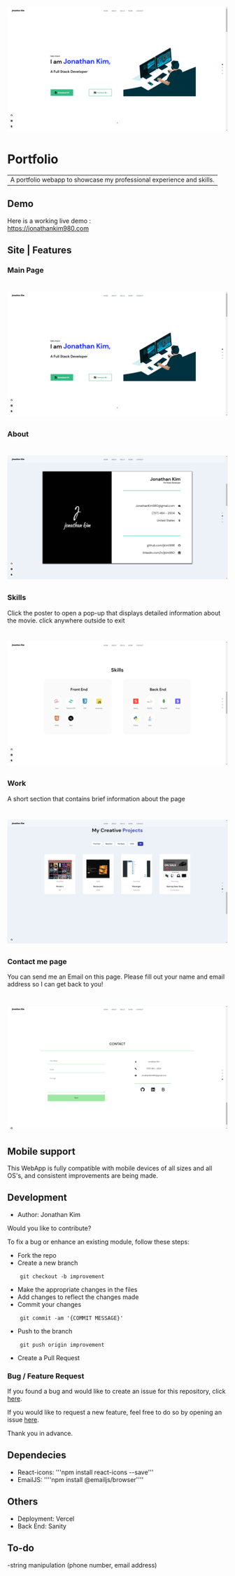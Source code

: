 # ![WebApp](https://github.com/jkim1998/Portfolio/blob/main/screenshot/page1.png)
# Portfolio
<table>
<tr>
<td>
  A portfolio webapp to showcase my professional experience and skills. 
</td>
</tr>
</table>


## Demo
Here is a working live demo :  
https://jonathankim980.com


## Site | Features

### Main Page

# ![WebApp](https://github.com/jkim1998/Portfolio/blob/main/screenshot/page1.png)

### About

# ![WebApp](https://github.com/jkim1998/Portfolio/blob/main/screenshot/page2.png)

### Skills

Click the poster to open a pop-up that displays detailed information about the movie. click anywhere outside to exit 

# ![WebApp](https://github.com/jkim1998/Portfolio/blob/main/screenshot/page3.png)

### Work

A short section that contains brief information about the page 

# ![WebApp](https://github.com/jkim1998/Portfolio/blob/main/screenshot/page4.png)


### Contact me page

You can send me an Email on this page. Please fill out your name and email address so I can get back to you!

# ![WebApp](https://github.com/jkim1998/Portfolio/blob/main/screenshot/page5.png)

## Mobile support
This WebApp is fully compatible with mobile devices of all sizes and all OS's, and consistent improvements are being made.


## Development
- Author: Jonathan Kim

Would you like to contribute?

To fix a bug or enhance an existing module, follow these steps:

- Fork the repo
- Create a new branch 
```
    git checkout -b improvement
```
- Make the appropriate changes in the files
- Add changes to reflect the changes made
- Commit your changes 
```
    git commit -am '{COMMIT MESSAGE}'
```
- Push to the branch 
```
    git push origin improvement
```
- Create a Pull Request 

### Bug / Feature Request

If you found a bug and would like to create an issue for this repository, click [here](https://github.com/jkim1998/Movie-DB-/issues/new).

If you would like to request a new feature, feel free to do so by opening an issue [here](https://github.com/jkim1998/Movie-DB-/issues/new).

Thank you in advance.

## Dependecies 

- React-icons: '''npm install react-icons --save'''
- EmailJS: ''''npm install @emailjs/browser''''


## Others

- Deployment: Vercel
- Back End: Sanity

## To-do

-string manipulation (phone number, email address)